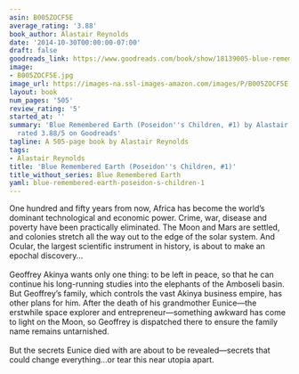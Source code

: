 ```yaml
---
asin: B005ZOCF5E
average_rating: '3.88'
book_author: Alastair Reynolds
date: '2014-10-30T00:00:00-07:00'
draft: false
goodreads_link: https://www.goodreads.com/book/show/18139005-blue-remembered-earth
image:
- B005ZOCF5E.jpg
image_url: https://images-na.ssl-images-amazon.com/images/P/B005ZOCF5E.01._SCLZZZZZZZ.jpg
layout: book
num_pages: '505'
review_rating: '5'
started_at: ''
summary: 'Blue Remembered Earth (Poseidon''s Children, #1) by Alastair Reynolds -
  rated 3.88/5 on Goodreads'
tagline: A 505-page book by Alastair Reynolds
tags:
- Alastair Reynolds
title: 'Blue Remembered Earth (Poseidon''s Children, #1)'
title_without_series: Blue Remembered Earth
yaml: blue-remembered-earth-poseidon-s-children-1
---
```


One hundred and fifty years from now, Africa has become the world’s dominant technological and economic power. Crime, war, disease and poverty have been practically eliminated. The Moon and Mars are settled, and colonies stretch all the way out to the edge of the solar system. And Ocular, the largest scientific instrument in history, is about to make an epochal discovery…<br /> <br />Geoffrey Akinya wants only one thing: to be left in peace, so that he can continue his long-running studies into the elephants of the Amboseli basin. But Geoffrey’s family, which controls the vast Akinya business empire, has other plans for him. After the death of his grandmother Eunice—the erstwhile space explorer and entrepreneur—something awkward has come to light on the Moon, so Geoffrey is dispatched there to ensure the family name remains untarnished.<br /> <br />But the secrets Eunice died with are about to be revealed—secrets that could change everything...or tear this near utopia apart.